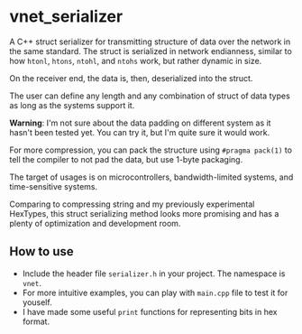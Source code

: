 # vnet_serializer

A C++ struct serializer for transmitting structure of data over the network in the 
same standard. The struct is serialized in network endianness, similar to how 
`htonl`, `htons`, `ntohl`, and `ntohs` work, but rather dynamic in size.

On the receiver end, the data is, then, deserialized into the struct.

The user can define any length and any combination of struct of data types as long as
the systems support it.

**Warning**: I'm not sure about the data padding on different system as it hasn't been 
tested yet. You can try it, but I'm quite sure it would work.

For more compression, you can pack the structure using `#pragma pack(1)` to tell the 
compiler to not pad the data, but use 1-byte packaging.

The target of usages is on microcontrollers, bandwidth-limited systems, 
and time-sensitive systems.

Comparing to compressing string and my previously experimental HexTypes, this struct 
serializing method looks more promising and has a plenty of optimization and 
development room.

## How to use

* Include the header file `serializer.h` in your project. The namespace is `vnet`.
* For more intuitive examples, you can play with `main.cpp` file to test it for youself.
* I have made some useful `print` functions for representing bits in hex format.
